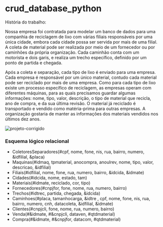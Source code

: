 # crud_database_python

História do trabalho:

Nossa empresa foi contratada para modelar um banco de dados para uma companhia de reciclagem de lixo com várias filiais responsáveis por uma única cidade, embora cada cidade possa ser servida por mais de uma filial.  A coleta de material pode ser realizada por meio de um fornecedor ou por caminhões da própria organização. Cada caminhão conta com um motorista e dois garis, e realiza um trecho específico, definido por um ponto de partida e chegada.

Após a coleta e separação, cada tipo de lixo é enviado para uma empresa. Cada empresa é responsável por um único material, contudo cada material pode ser reciclado por mais de uma empresa. Como para cada tipo de lixo existe um processo específico de reciclagem, as empresas operam com diferentes máquinas, para as quais precisamos guardar algumas informações: nome, tipo, valor, descrição, o tipo de material que recicla, ano de compra, e da sua última revisão. O material já reciclado é transportado e vendido como matéria-prima para outras empresas. A organização gostaria de manter as informações dos materiais vendidos nos últimos dez anos.

![projeto-corrigido](https://user-images.githubusercontent.com/74029052/180698166-da976ec1-5539-4a17-8b08-d7327be274d8.png)

### Esquema lógico relacional

- ColetoresSeparadores(#cpf, nome, fone, nis, rua, bairro, numero, &idfilial,  &placa)
- Maquinas(#idmaq, tpmaterial, anocompra, anoulrev, nome, tipo, valor, descricao, &idfilial)
- Filiais(#idfilial, nome, fone, rua, numero, bairro, &idcida, &idmate)
- Cidades(#idcida, nome, estado, tam)
- Materiais(#idmate, reciclado, cor, tipo)
- Fornecedores(#cnpjfor, fone, nome, rua, numero, bairro)
- Trechos(#idtrec, partida, chegada, &idcida)
- Caminhoes(#placa, tamanhocarga, &idtre , cpf, nome, fone, nis, rua, bairro, numero, cnh, datacoleta, &idfilial, &idmate)
- Clientes(#cnpjcli, fone, nome, rua, numero, bairro)
- Venda(#&idmate, #&cnpjcli, dataven, #qtdmaterial)
- Compra(#&idmate, #&cnpjfor, datacom, #qtdmaterial)
